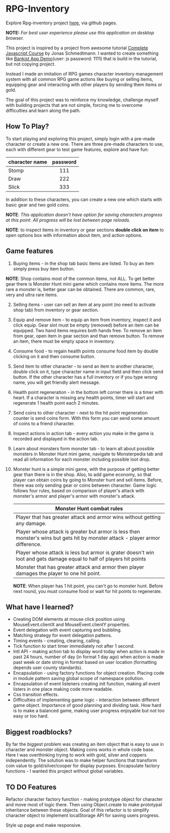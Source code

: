 # RPG-Inventory

Explore Rpg-inventory project [here](https://mojotron.github.io/rpg-inventory/index.html), via github pages.

**NOTE:** _For best user experience please use this application on desktop browser._

This project is inspired by a project from awesome tutorial [Complete Javascript Course](https://www.udemy.com/course/the-complete-javascript-course/) by Jonas Schmedtmann. I wanted to create something like [Bankist App Demo](https://bankist.netlify.app/)(user: js password: 1111) that is build in the tutorial, but not copying project.

Instead I made an imitation of RPG games character inventory management system with all common RPG game actions like buying or selling items, equipping gear and interacting with other players by sending them items or gold.

The goal of this project was to reinforce my knowledge, challenge myself with building projects that are not simple, forcing me to overcome difficulties and learn along the path.

## How To Play?

To start playing and exploring this project, simply login with a pre-made character or create a new one.
There are three pre-made characters to use, each with different gear to test game features, explore and have fun:

| character name | password |
| -------------- | :------: |
| Stomp          |   111    |
| Draw           |   222    |
| Slick          |   333    |

In addition to these characters, you can create a new one which starts with basic gear and two gold coins.

**NOTE**: _This application doesn't have option for saving characters progress at this point. All progress will be lost between page reloads._

**NOTE**: to inspect items in inventory or gear sections **double click on item** to open options box with information about item, and action options.

## Game features

1. Buying items - in the shop tab basic items are listed. To buy an item simply press buy item button.

**NOTE**: Shop contains most of the common items, not ALL. To get better gear there is Monster Hunt mini game which contains more items. The more rare a monster is, better gear can be obtained. There are common, rare, very and ultra rare items.

2. Selling items - user can sell an item at any point (no need to activate shop tab) from inventory or gear section.

3. Equip and remove item - to equip an item from inventory, inspect it and click equip. Gear slot must be empty (removed) before an item can be equipped. Two hand items requires both hands free. To remove an item from gear, open item in gear section and than remove button. To remove an item, there must be empty space in inventory.

4. Consume food - to regain health points consume food item by double clicking on it and then consume button.

5. Send item to other character - to send an item to another character, double click on it, type character name in input field and then click send button. If the other character has a full inventory or if you type wrong name, you will get friendly alert message.

6. Health point regeneration - in the bottom left corner there is a timer with heart. If a character is missing any health points, timer will start and regenerate 1 health point each 2 minutes.

7. Send coins to other character - next to the hit point regeneration counter is send coins form. With this form you can send some amount of coins to a friend character.

8. Inspect actions in action tab - every action you make in the game is recorded and displayed in the action tab.

9. Learn about monsters form monster tab - to learn all about possible monsters in Monster Hunt mini game, navigate to Monsterpedia tab and read all information for each monster including possible loot drop.

10. Monster hunt is a simple mini game, with the purpose of getting better gear than there is in the shop. Also, to add game economy, so that player can obtain coins by going to Monster hunt and sell items. Before, there was only sending gear or coins between character. Game logic follows four rules, based on comparison of player's attack with monster's armor and player's armor with monster's attack.

    | Monster Hunt combat rules                                                                                                      |
    | ------------------------------------------------------------------------------------------------------------------------------ |
    | Player that has greater attack and armor wins without getting any damage.                                                      |
    | Player whose attack is greater but armor is less then monster's wins but gets hit by monster attack - player armor difference. |
    | Player whose attack is less but armor is grater doesn't win loot and gets damage equal to half of players hit points           |
    | Monster that has greater attack and armor then player damages the player to one hit point.                                     |

    **NOTE**: When player has 1 hit point, you can't go to monster hunt. Before next round, you must consume food or wait for hit points to regenerate.

## What have I learned?

- Creating DOM elements at mouse click position using MouseEvent.clientX and MouseEvent.clientY properties.
- Event delegation with event capturing and bubbling.
- Matching strategy for event delegation pattens.
- Timing events - creating, clearing, calling.
- Tick function to start timer immediately not after 1 second.
- Intl API - making action tab to display word today when action is made in past 24 hours, number of day (in format 1 day ago) when action is made past week or date string in format based on user location (formatting depends user county standards).
- Encapsulation - using factory functions for object creation. Placing code in module pattern saving global scope of namespace pollution.
- Encapsulation of event listeners creating init function, making all event listers in one place making code more readable.
- Css transition effects.
- Difficulties of implementing game logic - interaction between different game object. Importance of good planning and dividing task. How hard is to make a balanced game, making user progress enjoyable but not too easy or too hard.

## Biggest roadblocks?

By far the biggest problem was creating an item object that is easy to use in character and monster object.
Making coins works in whole code base. Here I was overthinking trying to work with gold, silver and coppers independently. The solution was to make helper functions that transform coin value to gold/silver/cooper for display purposes.
Encapsulate factory functions - I wanted this project without global variables.

## TO DO Features

Refactor character factory function - making prototype object for character and move most of logic there. Then using Object.create to make prototypal inheritance between these objects. Goal of this refactor is to simplify character object to implement localStorage API for saving users progress.

Style up page and make responsive.
